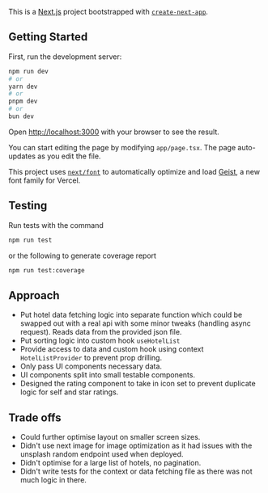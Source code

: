 This is a [Next.js](https://nextjs.org) project bootstrapped with [`create-next-app`](https://nextjs.org/docs/app/api-reference/cli/create-next-app).

## Getting Started

First, run the development server:

```bash
npm run dev
# or
yarn dev
# or
pnpm dev
# or
bun dev
```

Open [http://localhost:3000](http://localhost:3000) with your browser to see the result.

You can start editing the page by modifying `app/page.tsx`. The page auto-updates as you edit the file.

This project uses [`next/font`](https://nextjs.org/docs/app/building-your-application/optimizing/fonts) to automatically optimize and load [Geist](https://vercel.com/font), a new font family for Vercel.

## Testing

Run tests with the command

```bash
npm run test
```

or the following to generate coverage report

```bash
npm run test:coverage
```

## Approach

- Put hotel data fetching logic into separate function which could be swapped out with a real api with some minor tweaks (handling async request). Reads data from the provided json file.
- Put sorting logic into custom hook `useHotelList`
- Provide access to data and custom hook using context `HotelListProvider` to prevent prop drilling.
- Only pass UI components necessary data.
- UI components split into small testable components.
- Designed the rating component to take in icon set to prevent duplicate logic for self and star ratings.

## Trade offs

- Could further optimise layout on smaller screen sizes.
- Didn't use next image for image optimization as it had issues with the unsplash random endpoint used when deployed.
- Didn't optimise for a large list of hotels, no pagination.
- Didn't write tests for the context or data fetching file as there was not much logic in there.
